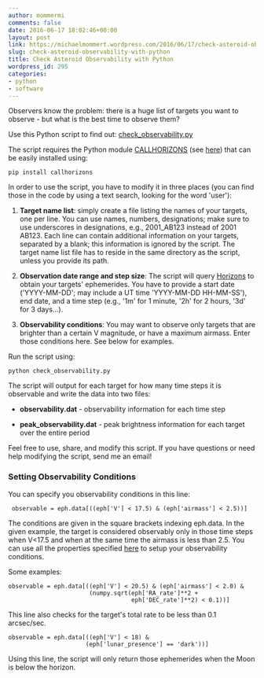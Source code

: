 ```yaml
---
author: mommermi
comments: false
date: 2016-06-17 18:02:46+00:00
layout: post
link: https://michaelmommert.wordpress.com/2016/06/17/check-asteroid-observability-with-python/
slug: check-asteroid-observability-with-python
title: Check Asteroid Observability with Python
wordpress_id: 295
categories:
- python
- software
---
```


Observers know the problem: there is a huge list of targets you want to observe - but what is the best time to observe them?

Use this Python script to find out: [check_observability.py](http://134.114.60.45/wordpress/check_observability.py)

The script requires the Python module [CALLHORIZONS](https://pypi.python.org/pypi/CALLHORIZONS) (see [here](https://michaelmommert.wordpress.com/2016/01/08/a-python-module-to-query-jpl-horizons)) that can be easily installed using:

    
    pip install callhorizons


In order to use the script, you have to modify it in three places (you can find those in the code by using a text search, looking for the word 'user'):



	
  1. **Target name list**:
simply create a file listing the names of your targets, one per line. You can use names, numbers, designations; make sure to use underscores in designations, e.g., 2001_AB123 instead of 2001 AB123. Each line can contain additional information on your targets, separated by a blank; this information is ignored by the script. The target name list file has to reside in the same directory as the script, unless you provide its path.

	
  2. **Observation date range and step size**:
The script will query [Horizons](http://ssd.jpl.nasa.gov/horizons.cgi) to obtain your targets' ephemerides. You have to provide a start date ('YYYY-MM-DD'; may include a UT time 'YYYY-MM-DD HH-MM-SS'), end date, and a time step (e.g., '1m' for 1 minute, '2h' for 2 hours, '3d' for 3 days...).

	
  3. **Observability conditions**:
You may want to observe only targets that are brighter than a certain V magnitude, or have a maximum airmass. Enter those conditions here. See below for examples.


Run the script using:

    
    python check_observability.py


The script will output for each target for how many time steps it is observable and write the data into two files:



	
  * **observability.dat** - observability information for each time step

	
  * **peak_observability.dat** - peak brightness information for each target over the entire period


Feel free to use, share, and modify this script. If you have questions or need help modifying the script, send me an email!


### Setting Observability Conditions


You can specify you observability conditions in this line:

    
     observable = eph.data[((eph['V'] < 17.5) & (eph['airmass'] < 2.5))]


The conditions are given in the square brackets indexing eph.data. In the given example, the target is considered observably only in those time steps when V<17.5 and when at the same time the airmass is less than 2.5. You can use all the properties specified [here](http://mommermi.github.io/callhorizons/readme.html#callhorizons.query.get_ephemerides) to setup your observability conditions.

Some examples:

    
    observable = eph.data[((eph['V'] < 20.5) & (eph['airmass'] < 2.0) &
                           (numpy.sqrt(eph['RA_rate']**2 + 
                                       eph['DEC_rate']**2) < 0.1))]


This line also checks for the target's total rate to be less than 0.1 arcsec/sec.

    
    observable = eph.data[((eph['V'] < 18) & 
                          (eph['lunar_presence'] == 'dark'))]


Using this line, the script will only return those ephemerides when the Moon is below the horizon.


